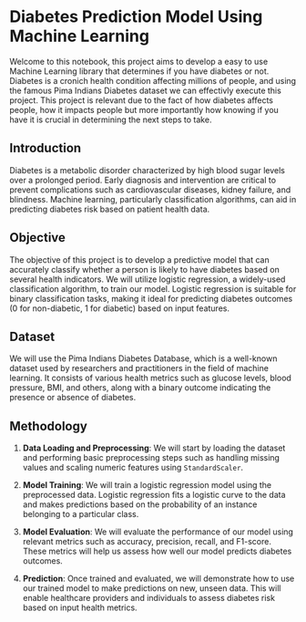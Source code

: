 # **Diabetes Prediction Model Using Machine Learning**

Welcome to this notebook, this project aims to develop a easy to use Machine Learning library that determines if you have diabetes or not. Diabetes is a cronich health condition affecting millions of people, and using the famous Pima Indians Diabetes dataset we can effectivly execute this project. This project is relevant due to the fact of how diabetes affects people, how it impacts people but more importantly how knowing if you have it is crucial in determining the next steps to take.

## **Introduction**

Diabetes is a metabolic disorder characterized by high blood sugar levels over a prolonged period. Early diagnosis and intervention are critical to prevent complications such as cardiovascular diseases, kidney failure, and blindness. Machine learning, particularly classification algorithms, can aid in predicting diabetes risk based on patient health data.

## **Objective**

The objective of this project is to develop a predictive model that can accurately classify whether a person is likely to have diabetes based on several health indicators. We will utilize logistic regression, a widely-used classification algorithm, to train our model. Logistic regression is suitable for binary classification tasks, making it ideal for predicting diabetes outcomes (0 for non-diabetic, 1 for diabetic) based on input features.

## **Dataset**

We will use the Pima Indians Diabetes Database, which is a well-known dataset used by researchers and practitioners in the field of machine learning. It consists of various health metrics such as glucose levels, blood pressure, BMI, and others, along with a binary outcome indicating the presence or absence of diabetes.

## **Methodology**

1. **Data Loading and Preprocessing**: We will start by loading the dataset and performing basic preprocessing steps such as handling missing values and scaling numeric features using `StandardScaler`.

2. **Model Training**: We will train a logistic regression model using the preprocessed data. Logistic regression fits a logistic curve to the data and makes predictions based on the probability of an instance belonging to a particular class.

3. **Model Evaluation**: We will evaluate the performance of our model using relevant metrics such as accuracy, precision, recall, and F1-score. These metrics will help us assess how well our model predicts diabetes outcomes.

4. **Prediction**: Once trained and evaluated, we will demonstrate how to use our trained model to make predictions on new, unseen data. This will enable healthcare providers and individuals to assess diabetes risk based on input health metrics.
